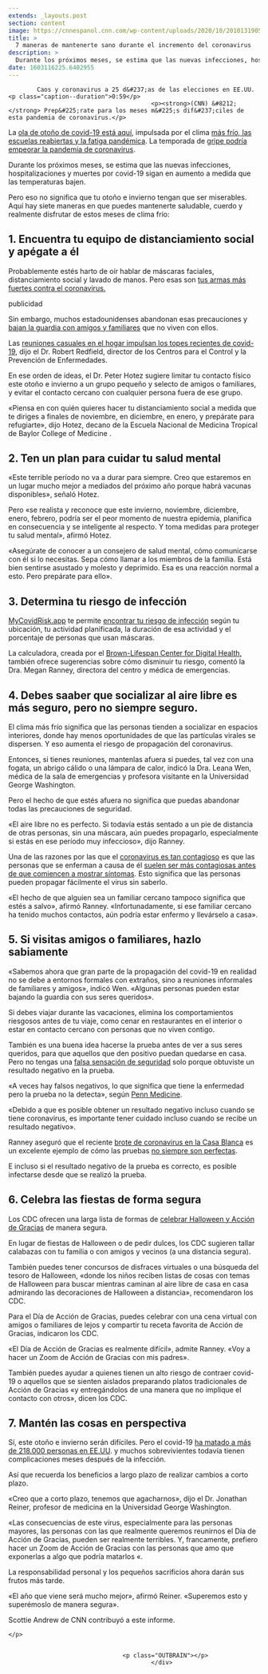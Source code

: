 ```yaml
--- 
extends: _layouts.post 
section: content 
image: https://cnnespanol.cnn.com/wp-content/uploads/2020/10/201013190539-02-covid-winter-orig-super-169.jpg?quality=100&strip=info 
title: > 
  7 maneras de mantenerte sano durante el incremento del coronavirus 
description: > 
  Durante los próximos meses, se estima que las nuevas infecciones, hospitalizaciones y muertes por covid-19 sigan en aumento a medida que las temperaturas bajen.Aquí hay siete maneras en que puedes mantenerte saludable, cuerdo y realmente disfrutar de estos meses de clima frío:1.Las reuniones casuales en el hogar impulsan los topes recientes de covid-19, dijo el Dr. Robert Redfield, director de los Centros para el Control y la Prevención de Enfermedades.Una de las razones por las que el coronavirus es tan contagioso es que las personas que se enferman a causa de él suelen ser más contagiosas antes de que comiencen a mostrar síntomas.«Debido a que es posible obtener un resultado negativo incluso cuando se tiene coronavirus, es importante tener cuidado incluso cuando se recibe un resultado negativo». 
date: 1603116225.6402955 
--- 
```

<div><p class="share follow flush-left invisible">
	</p>
																	<p id="fave-video1" class="first"></p>
					 
			Caos y coronavirus a 25 d&#237;as de las elecciones en EE.UU. <p class="caption--duration">0:59</p>
											<p><strong>(CNN) &#8212;</strong> Prep&#225;rate para los meses m&#225;s dif&#237;ciles de esta pandemia de coronavirus.</p>
<p>La <a href="http://www.cnn.com/2020/10/13/health/us-coronavirus-tuesday/index.html">ola de oto&#241;o de covid-19 est&#225; aqu&#237;,</a> impulsada por el clima <a href="http://www.cnn.com/2020/10/05/health/fall-winter-covid-19-surge-impact/index.html">m&#225;s fr&#237;o, las escuelas reabiertas y la fatiga pand&#233;mica</a>. La temporada de <a href="https://www.cnn.com/2020/09/11/health/covid-flu-together-health-impact/index.html">gripe podr&#237;a empeorar la pandemia de coronavirus</a>.</p>
<p></p><p id="ad_nat_btf_01" class="cnn_adtag cnn_adtag--dfp"></p><p>Durante los pr&#243;ximos meses, se estima que las nuevas infecciones, hospitalizaciones y muertes por covid-19 sigan en aumento a medida que las temperaturas bajen.</p>
<p>Pero eso no significa que tu oto&#241;o e invierno tengan que ser miserables. Aqu&#237; hay siete maneras en que puedes mantenerte saludable, cuerdo y realmente disfrutar de estos meses de clima fr&#237;o:</p>
<h2>1. Encuentra tu equipo de distanciamiento social y ap&#233;gate a &#233;l</h2>
<p>Probablemente est&#233;s harto de o&#237;r hablar de m&#225;scaras faciales, distanciamiento social y lavado de manos. Pero esas son <a href="https://www.cnn.com/2020/09/24/health/us-coronavirus-thursday/index.html">tus armas m&#225;s fuertes contra el coronavirus.</a></p><p class="ad-heading-text">publicidad</p><p id="ad_out_vid_01" class="ad"></p><p>Sin embargo, muchos estadounidenses abandonan esas precauciones y <a href="https://www.cnn.com/2020/10/14/health/us-coronavirus-wednesday/index.html">bajan la guardia con amigos y familiares</a> que no viven con ellos.</p>
<p>Las <a href="https://www.cnn.com/2020/10/14/health/us-coronavirus-wednesday/index.html">reuniones casuales en el hogar impulsan los topes recientes de covid-19</a>, dijo el Dr. Robert Redfield, director de los Centros para el Control y la Prevenci&#243;n de Enfermedades.</p>
<p>En ese orden de ideas, el Dr. Peter Hotez sugiere limitar tu contacto f&#237;sico este oto&#241;o e invierno a un grupo peque&#241;o y selecto de amigos o familiares, y evitar el contacto cercano con cualquier persona fuera de ese grupo.</p>
<p>&#171;Piensa en con qui&#233;n quieres hacer tu distanciamiento social a medida que te diriges a finales de noviembre, en diciembre, en enero, y prep&#225;rate para refugiarte&#187;, dijo Hotez, decano de la Escuela Nacional de Medicina Tropical de Baylor College of Medicine .</p>
<h2>2. Ten un plan para cuidar tu salud mental</h2>
<p>&#171;Este terrible per&#237;odo no va a durar para siempre. Creo que estaremos en un lugar mucho mejor a mediados del pr&#243;ximo a&#241;o porque habr&#225; vacunas disponibles&#187;, se&#241;al&#243; Hotez.</p>
<p>Pero &#171;se realista y reconoce que este invierno, noviembre, diciembre, enero, febrero, podr&#237;a ser el peor momento de nuestra epidemia, planifica en consecuencia y se inteligente al respecto. Y toma medidas para proteger tu salud mental&#187;, afirm&#243; Hotez.</p>
<p>&#171;Aseg&#250;rate de conocer a un consejero de salud mental, c&#243;mo comunicarse con &#233;l si lo necesitas. Sepa c&#243;mo llamar a los miembros de la familia. Est&#225; bien sentirse asustado y molesto y deprimido. Esa es una reacci&#243;n normal a esto. Pero prep&#225;rate para ello&#187;.</p>
<h2>3. Determina tu riesgo de infecci&#243;n</h2>
<p><a href="https://mycovidrisk.app/">MyCovidRisk.app</a> te permite <a href="https://mycovidrisk.app/">encontrar tu riesgo de infecci&#243;n</a> seg&#250;n tu ubicaci&#243;n, tu actividad planificada, la duraci&#243;n de esa actividad y el porcentaje de personas que usan m&#225;scaras.</p>
<p>La calculadora, creada por el <a href="https://digitalhealth.med.brown.edu/">Brown-Lifespan Center for Digital Health,</a> tambi&#233;n ofrece sugerencias sobre c&#243;mo disminuir tu riesgo, coment&#243; la Dra. Megan Ranney, directora del centro y m&#233;dica de emergencias.</p>
 
<h2>4. Debes saaber que socializar al aire libre es m&#225;s seguro, pero no siempre seguro.</h2>
<p>El clima m&#225;s fr&#237;o significa que las personas tienden a socializar en espacios interiores, donde hay menos oportunidades de que las part&#237;culas virales se dispersen. Y eso aumenta el riesgo de propagaci&#243;n del coronavirus.</p>
<p>Entonces, si tienes reuniones, mantenlas afuera si puedes, tal vez con una fogata, un abrigo c&#225;lido o una l&#225;mpara de calor, indic&#243; la Dra. Leana Wen, m&#233;dica de la sala de emergencias y profesora visitante en la Universidad George Washington.</p>
<p>Pero el hecho de que est&#233;s afuera no significa que puedas abandonar todas las precauciones de seguridad.</p>
<p>&#171;El aire libre no es perfecto. Si todav&#237;a est&#225;s sentado a un pie de distancia de otras personas, sin una m&#225;scara, a&#250;n puedes propagarlo, especialmente si est&#225;s en ese per&#237;odo muy infeccioso&#187;, dijo Ranney.</p>
<p>Una de las razones por las que el <a href="https://www.cnn.com/2020/10/06/health/flu-covid-19-deaths-comparison-trnd/index.html">coronavirus es tan contagioso</a> es que las personas que se enferman a causa de &#233;l <a href="https://www.cnn.com/interactive/2020/health/coronavirus-questions-answers/#when-are-people-with-coronavirus-most-contagious">suelen ser m&#225;s contagiosas antes de que comiencen a mostrar s&#237;ntomas</a>. Esto significa que las personas pueden propagar f&#225;cilmente el virus sin saberlo.</p>
<p>&#171;El hecho de que alguien sea un familiar cercano tampoco significa que est&#233;s a salvo&#187;, afirm&#243; Ranney. &#171;Infortunadamente, si ese familiar cercano ha tenido muchos contactos, a&#250;n podr&#237;a estar enfermo y llev&#225;rselo a casa&#187;.</p>
<h2>5. Si visitas amigos o familiares, hazlo sabiamente</h2>
<p>&#171;Sabemos ahora que gran parte de la propagaci&#243;n del covid-19 en realidad no se debe a entornos formales con extra&#241;os, sino a reuniones informales de familiares y amigos&#187;, indic&#243; Wen. &#171;Algunas personas pueden estar bajando la guardia con sus seres queridos&#187;.</p>
<p>Si debes viajar durante las vacaciones, elimina los comportamientos riesgosos antes de tu viaje, como cenar en restaurantes en el interior o estar en contacto cercano con personas que no viven contigo.</p>
<p>Tambi&#233;n es una buena idea hacerse la prueba antes de ver a sus seres queridos, para que aquellos que den positivo puedan quedarse en casa. Pero no tengas una <a href="http://www.cnn.com/2020/07/01/health/reopening-economy-false-sense-of-security/index.html">falsa sensaci&#243;n de seguridad</a> solo porque obtuviste un resultado negativo en la prueba.</p>
<p>&#171;A veces hay falsos negativos, lo que significa que tiene la enfermedad pero la prueba no la detecta&#187;, seg&#250;n <a href="https://www.pennmedicine.org/coronavirus/frequently-asked-questions-about-covid-19/additional-covid-questions#tab-1u">Penn Medicine</a>.</p>
<p>&#171;Debido a que es posible obtener un resultado negativo incluso cuando se tiene coronavirus, es importante tener cuidado incluso cuando se recibe un resultado negativo&#187;.</p>
 
<p>Ranney asegur&#243; que el reciente <a href="https://www.cnn.com/2020/10/04/politics/trump-circle-covid-cases/index.html">brote de coronavirus en la Casa Blanca</a> es un excelente ejemplo de c&#243;mo las pruebas <a href="https://www.cnn.com/2020/10/07/politics/trump-coronavirus-tests/index.html">no siempre son perfectas</a>.</p>
<p>E incluso si el resultado negativo de la prueba es correcto, es posible infectarse desde que se realiz&#243; la prueba.</p>
<h2>6. Celebra las fiestas de forma segura</h2>
<p>Los CDC ofrecen una larga lista de formas de <a href="http://www.cnn.com/2020/07/01/health/reopening-economy-false-sense-of-security/index.html">celebrar Halloween y Acci&#243;n de Gracias</a> de manera segura.</p>
<p>En lugar de fiestas de Halloween o de pedir dulces, los CDC sugieren tallar calabazas con tu familia o con amigos y vecinos (a una distancia segura).</p>
<p>Tambi&#233;n puedes tener concursos de disfraces virtuales o una b&#250;squeda del tesoro de Halloween, &#171;donde los ni&#241;os reciben listas de cosas con temas de Halloween para buscar mientras caminan al aire libre de casa en casa admirando las decoraciones de Halloween a distancia&#187;, recomendaron los CDC.</p>
<p>Para el D&#237;a de Acci&#243;n de Gracias, puedes celebrar con una cena virtual con amigos o familiares de lejos y compartir tu receta favorita de Acci&#243;n de Gracias, indicaron los CDC.</p>
<p>&#171;El D&#237;a de Acci&#243;n de Gracias es realmente dif&#237;cil&#187;, admite Ranney. &#171;Voy a hacer un Zoom de Acci&#243;n de Gracias con mis padres&#187;.</p>
<p>Tambi&#233;n puedes ayudar a quienes tienen un alto riesgo de contraer covid-19 o aquellos que se sienten aislados preparando platos tradicionales de Acci&#243;n de Gracias &#171;y entreg&#225;ndolos de una manera que no implique el contacto con otros&#187;, dicen los CDC.</p>
<h2>7. Mant&#233;n las cosas en perspectiva</h2>
<p>S&#237;, este oto&#241;o e invierno ser&#225;n dif&#237;ciles. Pero el covid-19 <a href="https://www.cnn.com/interactive/2020/health/coronavirus-us-maps-and-cases/">ha matado a m&#225;s de 218.000 personas en EE.UU</a>. y muchos sobrevivientes todav&#237;a tienen complicaciones meses despu&#233;s de la infecci&#243;n.</p>
<p>As&#237; que recuerda los beneficios a largo plazo de realizar cambios a corto plazo.</p>
<p>&#171;Creo que a corto plazo, tenemos que agacharnos&#187;, dijo el Dr. Jonathan Reiner, profesor de medicina en la Universidad George Washington.</p>
<p>&#171;Las consecuencias de este virus, especialmente para las personas mayores, las personas con las que realmente queremos reunirnos el D&#237;a de Acci&#243;n de Gracias, pueden ser realmente terribles. Y, francamente, prefiero hacer un Zoom de Acci&#243;n de Gracias con las personas que amo que exponerlas a algo que podr&#237;a matarlos &#171;.</p>
<p>La responsabilidad personal y los peque&#241;os sacrificios ahora dar&#225;n sus frutos m&#225;s tarde.</p>
<p>&#171;El a&#241;o que viene ser&#225; mucho mejor&#187;, afirm&#243; Reiner. &#171;Superemos esto y super&#233;moslo de manera segura&#187;.</p>
<p>Scottie Andrew de CNN contribuy&#243; a este informe.
									
									

									
									
	</p> 

									
									<p class="OUTBRAIN"></p>
											</div>